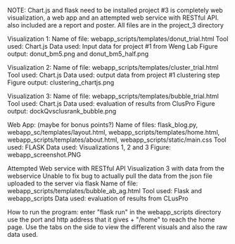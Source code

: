 NOTE: Chart.js and flask need to be installed
project #3 is completely web visualization, a web app and an attempted web service with RESTful API. 
also included are a report and poster. All files are in the project_3 directory

Visualization 1: 
Name of file: webapp_scripts/templates/donut_trial.html
Tool used: Chart.js
Data used: Input data for project #1 from Weng Lab
Figure output: donut_bm5.png and donut_bm5_half.png

Visualization 2:
Name of file: webapp_scripts/templates/cluster_trial.html
Tool used: Chart.js
Data used: output data from project #1 clustering step
Figure output: clustering_chartjs.png

Visualization 3:
Name of file: webapp_scripts/templates/bubble_trial.html
Tool used: Chart.js
Data used: evaluation of results from ClusPro
Figure output: dockQvsclusrank_bubble.png

Web App: (maybe for bonus points?)
Name of files: flask_blog.py, webapp_sc/templates/layout.html,  webapp_scripts/templates/home.html,  webapp_scripts/templates/about.html, webapp_scripts/static/main.css
Tool used: FLASK
Data used: Visualizations 1, 2 and 3
Figure: webapp_screenshot.PNG

Attempted Web service with RESTful API
Visualization 3 with data from the webservice
Unable to fix bug to actually pull the data from the json file uploaded to the server via flask
Name of file: webapp_scripts/templates/bubble_ab_ag.html
Tool used: Flask and webapp_scripts
Data used: evaluation of results from CLusPro

How to run the program:
enter "flask run" in the webapp_scripts directory
use the port and http address that it gives + "/home" to reach the home page. 
Use the tabs on the side to view the different visuals and also the raw data used. 
